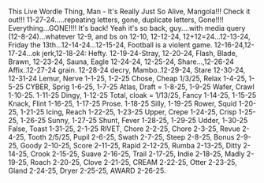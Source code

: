 This Live Wordle Thing, Man - It's Really Just So Alive, Mangola!!!
Check it out!!! 11-27-24.....repeating letters, gone, duplicate letters, Gone!!!!
Everything...GONE!!!!  It's back! Yeah it's so back, guy....with media query (12-8-24)...whatever 12-9, and bs on 12-10, 12-12-24, 12+12=24...12-13-24, Friday the 13th...12-14-24...12-15-24, Football is a violent game. 12-16-24,12-17-24...ok jerk,12-18-24: Hefty. 12-19-24-Stray, 12-20-24, Flash, Blade, Brawn, 12-23-24, Sauna, Eagle 12-24-24, 12-25-24, Share...,12-26-24 Affix..12-27-24 grain. 12-28-24 decry, Mambo..12-29-24, Stare 12-30-24, 12-31-24 Lemur, Nerve 1-1-25, 1-2-25 Chose, Cheap 1/3/25, Relax 1-4-25, 1-5-25 CYBER, Sprig 1-6-25, 1-7-25 Atlas, Draft = 1-8-25, 1-9-25 Wafer, Crawl 1-10-25. 1-11-25 Dingy, 1-12-25 Total, cloak = 1/13/25, Fancy 1-14-25, 1-15-25 Knack, Flint 1-16-25, 1-17-25 Prose. 1-18-25 Silly, 1-19-25 Rower, Squid 1-20-25, 1-21-25 Icing, Reach 1-22-25, 1-23-25 Upper, Crepe 1-24-25, Crisp 1-25-25, 1-26-25 Sunny,
1-27-25 Shunt, Fever 1-28-25, 1-29-25 Udder, 1-30-25 False, Toast 1-31-25, 2-1-25 RIVET, Chore 2-2-25, Chore  2-3-25, Revue 2-4-25, Tooth 2/5/25, Pupil 2-6-25, Swath 2-7-25, Steep 2-8-25, Bonus 2-9-25, Goody 2-10-25, Score 2-11-25, Rapid 2-12-25, Rumba 2-13-25, Ditty 2-14-25, Crook 2-15-25, Suave 2-16-25, Trail 2-17-25, Indie 2-18-25, Madly 2-19-25, Roach 2-20-25, Clove 2-21-25, CREAM 2-22-25, Otter 2-23-25, Gland 2-24-25, Dryer 2-25-25, AWARD 2-26-25.
